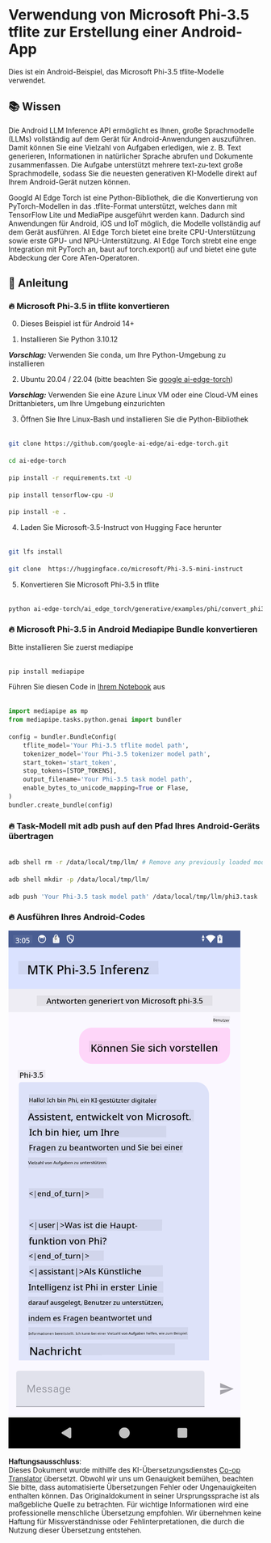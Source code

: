<!--
CO_OP_TRANSLATOR_METADATA:
{
  "original_hash": "c4fe7f589d179be96a5577b0b8cba6aa",
  "translation_date": "2025-05-07T11:12:37+00:00",
  "source_file": "md/02.Application/01.TextAndChat/Phi3/UsingPhi35TFLiteCreateAndroidApp.md",
  "language_code": "de"
}
-->
# **Verwendung von Microsoft Phi-3.5 tflite zur Erstellung einer Android-App**

Dies ist ein Android-Beispiel, das Microsoft Phi-3.5 tflite-Modelle verwendet.

## **📚 Wissen**

Die Android LLM Inference API ermöglicht es Ihnen, große Sprachmodelle (LLMs) vollständig auf dem Gerät für Android-Anwendungen auszuführen. Damit können Sie eine Vielzahl von Aufgaben erledigen, wie z. B. Text generieren, Informationen in natürlicher Sprache abrufen und Dokumente zusammenfassen. Die Aufgabe unterstützt mehrere text-zu-text große Sprachmodelle, sodass Sie die neuesten generativen KI-Modelle direkt auf Ihrem Android-Gerät nutzen können.

Googld AI Edge Torch ist eine Python-Bibliothek, die die Konvertierung von PyTorch-Modellen in das .tflite-Format unterstützt, welches dann mit TensorFlow Lite und MediaPipe ausgeführt werden kann. Dadurch sind Anwendungen für Android, iOS und IoT möglich, die Modelle vollständig auf dem Gerät ausführen. AI Edge Torch bietet eine breite CPU-Unterstützung sowie erste GPU- und NPU-Unterstützung. AI Edge Torch strebt eine enge Integration mit PyTorch an, baut auf torch.export() auf und bietet eine gute Abdeckung der Core ATen-Operatoren.

## **🪬 Anleitung**

### **🔥 Microsoft Phi-3.5 in tflite konvertieren**

0. Dieses Beispiel ist für Android 14+

1. Installieren Sie Python 3.10.12

***Vorschlag:*** Verwenden Sie conda, um Ihre Python-Umgebung zu installieren

2. Ubuntu 20.04 / 22.04 (bitte beachten Sie [google ai-edge-torch](https://github.com/google-ai-edge/ai-edge-torch))

***Vorschlag:*** Verwenden Sie eine Azure Linux VM oder eine Cloud-VM eines Drittanbieters, um Ihre Umgebung einzurichten

3. Öffnen Sie Ihre Linux-Bash und installieren Sie die Python-Bibliothek

```bash

git clone https://github.com/google-ai-edge/ai-edge-torch.git

cd ai-edge-torch

pip install -r requirements.txt -U 

pip install tensorflow-cpu -U

pip install -e .

```

4. Laden Sie Microsoft-3.5-Instruct von Hugging Face herunter

```bash

git lfs install

git clone  https://huggingface.co/microsoft/Phi-3.5-mini-instruct

```

5. Konvertieren Sie Microsoft Phi-3.5 in tflite

```bash

python ai-edge-torch/ai_edge_torch/generative/examples/phi/convert_phi3_to_tflite.py --checkpoint_path  Your Microsoft Phi-3.5-mini-instruct path --tflite_path Your Microsoft Phi-3.5-mini-instruct tflite path  --prefill_seq_len 1024 --kv_cache_max_len 1280 --quantize True

```

### **🔥 Microsoft Phi-3.5 in Android Mediapipe Bundle konvertieren**

Bitte installieren Sie zuerst mediapipe

```bash

pip install mediapipe

```

Führen Sie diesen Code in [Ihrem Notebook](../../../../../../code/09.UpdateSamples/Aug/Android/convert/convert_phi.ipynb) aus

```python

import mediapipe as mp
from mediapipe.tasks.python.genai import bundler

config = bundler.BundleConfig(
    tflite_model='Your Phi-3.5 tflite model path',
    tokenizer_model='Your Phi-3.5 tokenizer model path',
    start_token='start_token',
    stop_tokens=[STOP_TOKENS],
    output_filename='Your Phi-3.5 task model path',
    enable_bytes_to_unicode_mapping=True or Flase,
)
bundler.create_bundle(config)

```

### **🔥 Task-Modell mit adb push auf den Pfad Ihres Android-Geräts übertragen**

```bash

adb shell rm -r /data/local/tmp/llm/ # Remove any previously loaded models

adb shell mkdir -p /data/local/tmp/llm/

adb push 'Your Phi-3.5 task model path' /data/local/tmp/llm/phi3.task

```

### **🔥 Ausführen Ihres Android-Codes**

![demo](../../../../../../translated_images/demo.06d5a4246f057d1be99ffad0cbf22f4ac0c41530774d51ff903cfaa1d3cd3c8e.de.png)

**Haftungsausschluss**:  
Dieses Dokument wurde mithilfe des KI-Übersetzungsdienstes [Co-op Translator](https://github.com/Azure/co-op-translator) übersetzt. Obwohl wir uns um Genauigkeit bemühen, beachten Sie bitte, dass automatisierte Übersetzungen Fehler oder Ungenauigkeiten enthalten können. Das Originaldokument in seiner Ursprungssprache ist als maßgebliche Quelle zu betrachten. Für wichtige Informationen wird eine professionelle menschliche Übersetzung empfohlen. Wir übernehmen keine Haftung für Missverständnisse oder Fehlinterpretationen, die durch die Nutzung dieser Übersetzung entstehen.